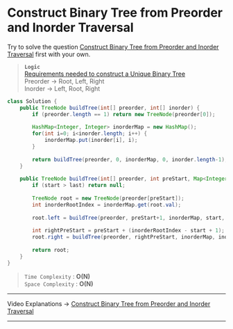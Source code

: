 # Construct Binary Tree from Preorder and Inorder Traversal
Try to solve the question [Construct Binary Tree from Preorder and Inorder Traversal](https://leetcode.com/problems/construct-binary-tree-from-preorder-and-inorder-traversal/) first with your own.     
> **`Logic`**   
> [Requirements needed to construct a Unique Binary Tree](https://www.youtube.com/watch?v=9GMECGQgWrQ&list=PLgUwDviBIf0q8Hkd7bK2Bpryj2xVJk8Vk&index=34)      
> Preorder -> Root, Left, Right    
> Inorder -> Left, Root, Right
```java
class Solution {
    public TreeNode buildTree(int[] preorder, int[] inorder) {
        if (preorder.length == 1) return new TreeNode(preorder[0]);
        
        HashMap<Integer, Integer> inorderMap = new HashMap();
        for(int i=0; i<inorder.length; i++) {
            inorderMap.put(inorder[i], i);
        }
        
        return buildTree(preorder, 0, inorderMap, 0, inorder.length-1);
    }    
    
    public TreeNode buildTree(int[] preorder, int preStart, Map<Integer,Integer> inorderMap, int start, int last) {
        if (start > last) return null;
        
        TreeNode root = new TreeNode(preorder[preStart]);
        int inorderRootIndex = inorderMap.get(root.val);
        
        root.left = buildTree(preorder, preStart+1, inorderMap, start, inorderRootIndex-1);
        
        int rightPreStart = preStart + (inorderRootIndex - start + 1); 
        root.right = buildTree(preorder, rightPreStart, inorderMap, inorderRootIndex+1, last);
        
        return root;
    }
}      
```
> `Time Complexity` : **O(N)**    
> `Space Complexity` : **O(N)**    
---
Video Explanations -> [Construct Binary Tree from Preorder and Inorder Traversal](https://www.youtube.com/watch?v=aZNaLrVebKQ&list=PLgUwDviBIf0q8Hkd7bK2Bpryj2xVJk8Vk&index=35)  
<hr>
